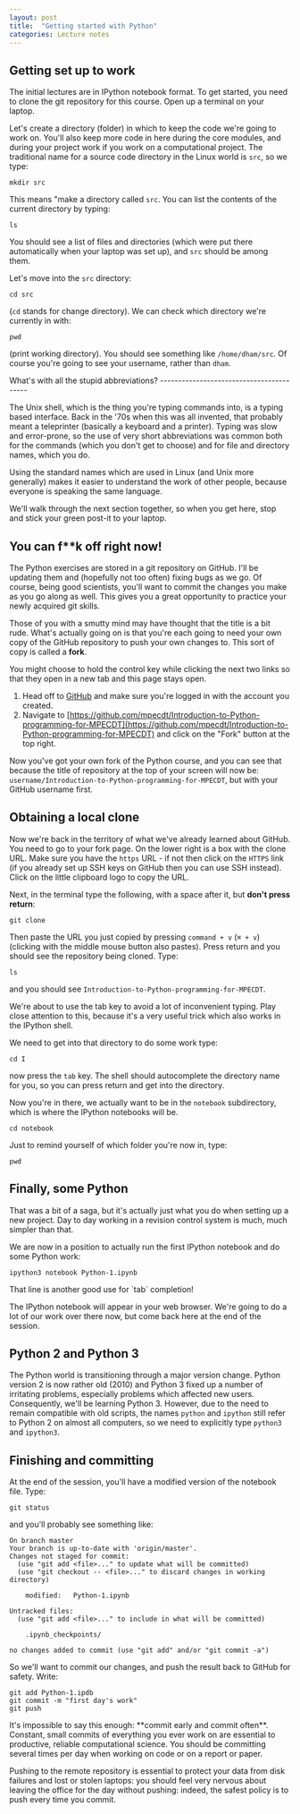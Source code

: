 ```yaml
---
layout: post
title:  "Getting started with Python"
categories: Lecture notes
---
```



Getting set up to work
----------------------

The initial lectures are in IPython notebook format. To get started,
you need to clone the git repository for this course. Open up a
terminal on your laptop.

Let's create a directory (folder) in which to keep the code we're
going to work on. You'll also keep more code in here during the core
modules, and during your project work if you work on a computational
project. The traditional name for a source code directory in the Linux
world is `src`, so we type:

```
mkdir src
```

This means "make a directory called `src`. You can list the contents
of the current directory by typing:

```
ls
```

You should see a list of files and directories (which were put there
automatically when your laptop was set up), and `src` should be among
them.

Let's move into the `src` directory:

```
cd src
```

(`cd` stands for change directory). We can check which directory we're currently in with:

```
pwd
```

(print working directory). You should see something like
`/home/dham/src`. Of course you're going to see your username, rather
than `dham`.


<div class="note">
What's with all the stupid abbreviations?
-----------------------------------------

The Unix shell, which is the thing you're typing commands into, is a
typing based interface. Back in the '70s when this was all invented,
that probably meant a teleprinter (basically a keyboard and a
printer). Typing was slow and error-prone, so the use of very short
abbreviations was common both for the commands (which you don't get to
choose) and for file and directory names, which you do.

Using the standard names which are used in Linux (and Unix more
generally) makes it easier to understand the work of other people,
because everyone is speaking the same language.
</div>

<div class="stop">
We'll walk through the next section together, so
when you get here, stop and stick your green post-it to your laptop.
</div>

You can f**k off right now!
---------------------------

The Python exercises are stored in a git repository on GitHub. I'll be
updating them and (hopefully not too often) fixing bugs as we go. Of
course, being good scientists, you'll want to commit the changes you
make as you go along as well. This gives you a great opportunity to
practice your newly acquired git skills.

Those of you with a smutty mind may have thought that the title is a
bit rude. What's actually going on is that you're each going to need
your own copy of the GitHub repository to push your own changes
to. This sort of copy is called a **fork**.

<div class="note">
You might choose to hold the control key while
clicking the next two links so that they open in a new tab and this
page stays open.
</div>

1. Head off to [GitHub](https://github.com) and make sure you're
   logged in with the account you created.
2. Navigate to
   [https://github.com/mpecdt/Introduction-to-Python-programming-for-MPECDT](https://github.com/mpecdt/Introduction-to-Python-programming-for-MPECDT)
   and click on the "Fork" button at the top right.

Now you've got your own fork of the Python course, and you can see
that because the title of repository at the top of your screen will
now be:
`username/Introduction-to-Python-programming-for-MPECDT`,
but with your GitHub username first.

Obtaining a local clone
-----------------------

Now we're back in the territory of what we've already learned about
GitHub. You need to go to your fork page. On the lower right is a box
with the clone URL. Make sure you have the `https` URL - if not then
click on the `HTTPS` link (if you already set up SSH keys on GitHub
then you can use SSH instead). Click on the little clipboard logo to
copy the URL.

Next, in the terminal type the following, with a space after it, but **don't press return**:

```
git clone
```

Then paste the URL you just copied by pressing `command + v` (`⌘ + v`)
(clicking with the middle mouse button also pastes). Press return and
you should see the repository being cloned. Type:

```
ls
```

and you should see `Introduction-to-Python-programming-for-MPECDT`.

<div class="note">
We're about to use the tab key to avoid a lot of
inconvenient typing. Play close attention to this, because it's a very
useful trick which also works in the IPython shell.
</div>

We need to get into that directory to do some work type:

```
cd I
```

now press the `tab` key. The shell should autocomplete the directory
name for you, so you can press return and get into the directory.

Now you're in there, we actually want to be in the `notebook`
subdirectory, which is where the IPython notebooks will be.

```
cd notebook
```

Just to remind yourself of which folder you're now in, type:

```
pwd
```


Finally, some Python
--------------------

That was a bit of a saga, but it's actually just what you do when
setting up a new project. Day to day working in a revision control
system is much, much simpler than that.

We are now in a position to actually run the first IPython notebook
and do some Python work:

```
ipython3 notebook Python-1.ipynb
```

<div class="note">
That line is another good use for `tab` completion!
</div>

The IPython notebook will appear in your web browser. We're going to
do a lot of our work over there now, but come back here at the end of
the session.

Python 2 and Python 3
---------------------

The Python world is transitioning through a major version
change. Python version 2 is now rather old (2010) and Python 3 fixed
up a number of irritating problems, especially problems which affected
new users. Consequently, we'll be learning Python 3. However, due to
the need to remain compatible with old scripts, the names `python` and
`ipython` still refer to Python 2 on almost all computers, so we need
to explicitly type `python3` and `ipython3`.


Finishing and committing
------------------------

At the end of the session, you'll have a modified version of the notebook file. Type:

```
git status
```

and you'll probably see something like:

```
On branch master
Your branch is up-to-date with 'origin/master'.
Changes not staged for commit:
  (use "git add <file>..." to update what will be committed)
  (use "git checkout -- <file>..." to discard changes in working directory)

	modified:   Python-1.ipynb

Untracked files:
  (use "git add <file>..." to include in what will be committed)

	.ipynb_checkpoints/

no changes added to commit (use "git add" and/or "git commit -a")
```

So we'll want to commit our changes, and push the result back to GitHub for safety. Write:

```
git add Python-1.ipdb
git commit -m "first day's work"
git push
```

<div class="note">
It's impossible to say this enough: **commit early
and commit often**. Constant, small commits of everything you ever work
on are essential to productive, reliable computational science. You
should be committing several times per day when working on code or on
a report or paper.

Pushing to the remote repository is essential to protect your data
from disk failures and lost or stolen laptops: you should feel very
nervous about leaving the office for the day without pushing: indeed,
the safest policy is to push every time you commit.
</div>
